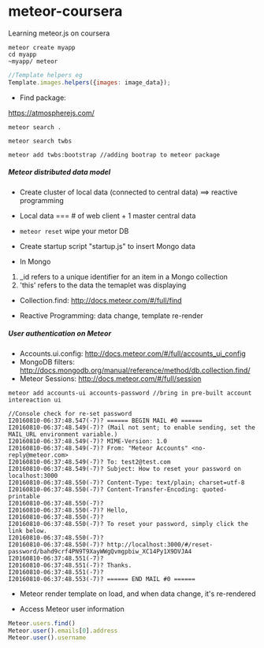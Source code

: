 # meteor-coursera
Learning meteor.js on coursera

```
meteor create myapp
cd myapp
~myapp/ meteor
```


```javascript
//Template helpers eg
Template.images.helpers({images: image_data});

```

* Find package:

https://atmospherejs.com/

```
meteor search .

meteor search twbs

meteor add twbs:bootstrap //adding bootrap to meteor package

```

##### Meteor distributed data model
* Create cluster of local data (connected to central data) ==> reactive programming
* Local data === # of web client + 1 master central data
* ```meteor reset``` wipe your metor DB
* Create startup script "startup.js" to insert Mongo data

* In Mongo
1. _id refers to a unique identifier for an item in a Mongo collection
2. 'this' refers to the data the temaplet was displaying

* Collection.find: http://docs.meteor.com/#/full/find

* Reactive Programming: data change, template re-render

##### User authentication on Meteor

* Accounts.ui.config: http://docs.meteor.com/#/full/accounts_ui_config
* MongoDB filters: http://docs.mongodb.org/manual/reference/method/db.collection.find/
* Meteor Sessions: http://docs.meteor.com/#/full/session

```
meteor add accounts-ui accounts-password //bring in pre-built account intereaction ui
```

```
//Console check for re-set password
I20160810-06:37:48.547(-7)? ====== BEGIN MAIL #0 ======
I20160810-06:37:48.549(-7)? (Mail not sent; to enable sending, set the MAIL_URL environment variable.)
I20160810-06:37:48.549(-7)? MIME-Version: 1.0
I20160810-06:37:48.549(-7)? From: "Meteor Accounts" <no-reply@meteor.com>
I20160810-06:37:48.549(-7)? To: test2@test.com
I20160810-06:37:48.549(-7)? Subject: How to reset your password on localhost:3000
I20160810-06:37:48.550(-7)? Content-Type: text/plain; charset=utf-8
I20160810-06:37:48.550(-7)? Content-Transfer-Encoding: quoted-printable
I20160810-06:37:48.550(-7)?
I20160810-06:37:48.550(-7)? Hello,
I20160810-06:37:48.550(-7)?
I20160810-06:37:48.550(-7)? To reset your password, simply click the link below.
I20160810-06:37:48.550(-7)?
I20160810-06:37:48.550(-7)? http://localhost:3000/#/reset-password/bahd9crf4PN9T9XayWWgQvmgpbiw_XC14Py1X9DVJA4
I20160810-06:37:48.551(-7)?
I20160810-06:37:48.551(-7)? Thanks.
I20160810-06:37:48.551(-7)?
I20160810-06:37:48.553(-7)? ====== END MAIL #0 ======
```

* Meteor render template on load, and when data change, it's re-rendered

* Access Meteor user information

```javascript
Meteor.users.find()
Meteor.user().emails[0].address
Meteor.user().username
```
